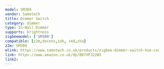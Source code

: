```yaml
---
model: SM309
vendor: Samotech
title: Dimmer Switch
category: dimmer
type: In-Wall Dimmer
supports: brightness
zigbeemodel: ['SM309']
compatible: [z2m,deconz,iob, z4d,zha]
z2m: SM309
mlink: https://www.samotech.co.uk/products/zigbee-dimmer-switch-hue-compatible-echo-plus/
link: https://www.amazon.co.uk/dp/B07XPJ22W3
link2: 
---
```

